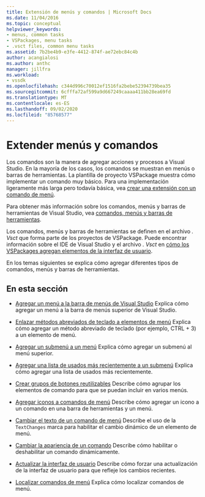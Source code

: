 ```yaml
---
title: Extensión de menús y comandos | Microsoft Docs
ms.date: 11/04/2016
ms.topic: conceptual
helpviewer_keywords:
- menus, common tasks
- VSPackages, menu tasks
- .vsct files, common menu tasks
ms.assetid: 7b2be4b9-e3fe-4412-874f-ae72ebc84c4b
author: acangialosi
ms.author: anthc
manager: jillfra
ms.workload:
- vssdk
ms.openlocfilehash: c344d996c70012ef1516fa2bebe52394739bea35
ms.sourcegitcommit: 6cfffa72af599a9d667249caaaa411bb28ea69fd
ms.translationtype: MT
ms.contentlocale: es-ES
ms.lasthandoff: 09/02/2020
ms.locfileid: "85768577"
---
```

# <a name="extend-menus-and-commands"></a>Extender menús y comandos
Los comandos son la manera de agregar acciones y procesos a Visual Studio. En la mayoría de los casos, los comandos se muestran en menús o barras de herramientas. La plantilla de proyecto VSPackage muestra cómo implementar un comando muy básico. Para una implementación ligeramente más larga pero todavía básica, vea [crear una extensión con un comando de menú](../extensibility/creating-an-extension-with-a-menu-command.md).

 Para obtener más información sobre los comandos, menús y barras de herramientas de Visual Studio, vea [comandos, menús y barras de herramientas](../extensibility/internals/commands-menus-and-toolbars.md).

 Los comandos, menús y barras de herramientas se definen en el archivo *. Vsct* que forma parte de los proyectos de VSPackage. Puede encontrar información sobre el IDE de Visual Studio y el archivo *. Vsct* en [cómo los VSPackages agregan elementos de la interfaz de usuario](../extensibility/internals/how-vspackages-add-user-interface-elements.md).

 En los temas siguientes se explica cómo agregar diferentes tipos de comandos, menús y barras de herramientas.

## <a name="in-this-section"></a>En esta sección
- [Agregar un menú a la barra de menús de Visual Studio](../extensibility/adding-a-menu-to-the-visual-studio-menu-bar.md) Explica cómo agregar un menú a la barra de menús superior de Visual Studio.

- [Enlazar métodos abreviados de teclado a elementos de menú](../extensibility/binding-keyboard-shortcuts-to-menu-items.md) Explica cómo agregar un método abreviado de teclado (por ejemplo, CTRL + 3) a un elemento de menú.

- [Agregar un submenú a un menú](../extensibility/adding-a-submenu-to-a-menu.md) Explica cómo agregar un submenú al menú superior.

- [Agregar una lista de usados más recientemente a un submenú](../extensibility/adding-a-most-recently-used-list-to-a-submenu.md) Explica cómo agregar una lista de usados más recientemente.

- [Crear grupos de botones reutilizables](../extensibility/creating-reusable-groups-of-buttons.md) Describe cómo agrupar los elementos de comando para que se puedan incluir en varios menús.

- [Agregar iconos a comandos de menú](../extensibility/adding-icons-to-menu-commands.md) Describe cómo agregar un icono a un comando en una barra de herramientas y un menú.

- [Cambiar el texto de un comando de menú](../extensibility/changing-the-text-of-a-menu-command.md) Describe el uso de la `TextChanges` marca para habilitar el cambio dinámico de un elemento de menú.

- [Cambiar la apariencia de un comando](../extensibility/changing-the-appearance-of-a-command.md) Describe cómo habilitar o deshabilitar un comando dinámicamente.

- [Actualizar la interfaz de usuario](../extensibility/updating-the-user-interface.md) Describe cómo forzar una actualización de la interfaz de usuario para que refleje los cambios recientes.

- [Localizar comandos de menú](../extensibility/localizing-menu-commands.md) Explica cómo localizar comandos de menú.
